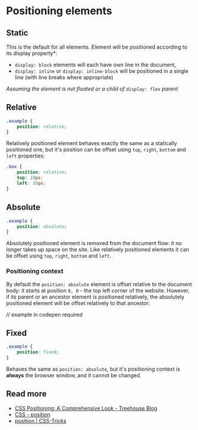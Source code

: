 # Positioning elements

## Static

This is the default for all elements. Element will be positioned according to its display property*:
- `display: block` elements will each have own line in the document,
- `display: inline` or `display: inline-block` will be positioned in a single line (with line breaks where appropriate)

*Assuming the element is not floated or a child of `display: flex` parent* 

## Relative
```css
.example {
    position: relative;
}
```

Relatively positioned element behaves exactly the same as a statically positioned one, 
but it's position can be offset using `top`, `right`, `bottom` and `left` properties:

```css
.box {
    position: relative;
    top: 10px;
    left: 30px;
}
```

## Absolute

```css
.example {
    position: absolute;
}
```

Absolutely positioned element is removed from the document flow: it no longer takes up space on the site. 
Like relatively positioned elements it can be offset using `top`, `right`, `bottom` and `left`.

### Positioning context

By default the `position: absolute` element is offset relative to the document body: 
it starts at position `0, 0` - the top left corner of the website. 
However, if its parent or an ancestor element is positioned relatively, 
the absolutely positioned element will be offset relatively to that ancestor:

// example in codepen required

## Fixed

```css
.example {
    position: fixed;
}
```

Behaves the same as `position: absolute`, 
but it's positioning context is **always** the browser window, and it cannot be changed.

## Read more

- [CSS Positioning: A Comprehensive Look - Treehouse Blog](http://blog.teamtreehouse.com/css-positioning)
- [CSS - position](http://learnlayout.com/position.html)
- [position | CSS-Tricks](https://css-tricks.com/almanac/properties/p/position/)